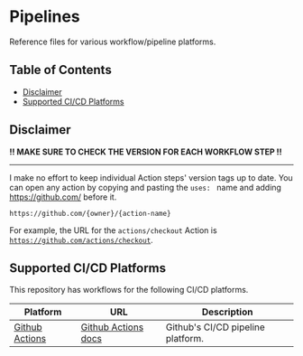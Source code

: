 # Pipelines <!-- omit in toc -->

Reference files for various workflow/pipeline platforms.

## Table of Contents <!-- omit in toc -->

- [Disclaimer](#disclaimer)
- [Supported CI/CD Platforms](#supported-cicd-platforms)


## Disclaimer

**!! MAKE SURE TO CHECK THE VERSION FOR EACH WORKFLOW STEP !!**

---

I make no effort to keep individual Action steps' version tags up to date. You can open any action by copying and pasting the `uses: ` name and adding https://github.com/ before it.

`https://github.com/{owner}/{action-name}`

For example, the URL for the `actions/checkout` Action is [`https://github.com/actions/checkout`](https://github.com/actions/checkout).

## Supported CI/CD Platforms

This repository has workflows for the following CI/CD platforms.

| Platform                            | URL                                                       | Description                       |
| ----------------------------------- | --------------------------------------------------------- | --------------------------------- |
| [Github Actions](./github-actions/) | [Github Actions docs](https://docs.github.com/en/actions) | Github's CI/CD pipeline platform. |
